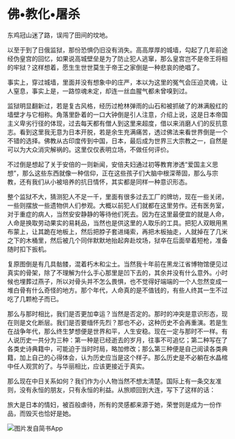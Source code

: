 # 佛•教化•屠杀

东鸡冠山迷了路，误闯了田间的坟地。

以至于到了日俄监狱，那份恐惧仍旧没有消失。高高厚厚的城墙，勾起了几年前途经伪皇宫的回忆，如果说高城壁垒是为了防止犯人逃窜，那么皇宫岂不是帝王将相的牢狱？这样想着，愿生生世世莫生于帝王之家倒是一种悲哀的绝唱了。

事实上，穿过城墙，里面并没有想象中的庄严，本以为这里的冤气会压迫灵魂，让人窒息，事实上是，一路惊魂未定，却连一丝血腥气都未曾嗅到过。

监狱明显翻新过，若是复古风格，经历过枪林弹雨的山石和被抓破了的淋满殷红的墙壁才与它相称。角落里卧着的一口大钟倒是引人注意，介绍上说，这是日本帝国主义卑劣行径的体现，过去每天都有僧人到这里来超度，借以来消磨人们的反抗意志。看到这里我无意为日本开脱，若是余生充满痛苦，透过佛法来看世界倒是一个不错的选择。佛教从古印度传到中国，日本，最后成为世界三大宗教之一，自然是可以为大众消灾解祸的。这里仅仅表明立场，不做任何评价。

不过倒是想起了关于安倍的一则新闻，安倍夫妇通过初等教育渗透“爱国主义思想”，那么这些东西就像一种信仰，正在这些孩子们大脑中根深蒂固，那么与宗教，还有我们从小被培养的抗日情怀，其实都是同样一种意识形态。

整个监狱不大，猜测犯人不足一千，里面有很多过去工厂的牌坊，现在一些关闭，一些则摆放一些遗物供人们参观。大概以前犯人们就都在这里劳作。还有医务室，对于重症的病人，当然安安静静的等待他们死去。因为在这里最便宜的就是人命，人命是换取劳动果实的易耗品，当然也是供这里的人取乐的工具。把犯人双眼用黑布蒙上，让其跪在地板上，然后把脖子套进绳索，再把木板抽走，人就掉在了几米之下的木桶里，然后被几个同伴默默地抬起奔赴坟场，狱卒在后面举着短枪，准备随时扣下扳机。

复原图倒是有几具骷髅，混着朽木和尘土。当然我十年前在黑龙江省博物馆便见过真实的骨架，除了不理解为什么手心那里是凹下去的，其余并没有什么意外。小时候也埋葬过燕子，所以对骨头并不怎么畏惧，也不觉得好端端的一个人忽然变成一堆白骨有什么奇怪的地方。那个年代，人命真的是不值钱的，有些人终其一生不过吃了几颗枪子而已。

那么与那时相比，我们是否更加幸运？当然是否定的。那时的冲突是意识形态，现在则是文化断层。我们是否要缅怀先烈？那也不必，这种历史不会再重演。若是生在战争年代，那么终生梦想便是世界和平，人生安稳。现在一定与那时不一样。有人说历史一共分为三种：第一种是已经逝去的岁月，往事不可追忆；第二种写在了各类史诗典籍中，可能迫于当时时局，略加修改；那么第三种便是自己阅读各类典籍，加上自己的心得体会，认为历史应当是这个样子。那么历史是不必躺在水晶棺中任人观赏的了。与华丽相比，应该更接近于真实。

那么现在中日关系如何？我们作为小人物当然不想太清楚。国际上有一条交友准则，没有永恒的朋友，只有永恒的利益。从旅顺回到大连，写下了这样的话：

旅大是日本的情妇，被百般虐待，所有的灵感都来源于她，荣誉则是成为一份作品，而毁灭也恰好是她。


![图片发自简书App](http://upload-images.jianshu.io/upload_images/5415189-9efec6d23442ac8d.jpg?imageMogr2/auto-orient/strip%7CimageView2/2/w/1080/q/50)